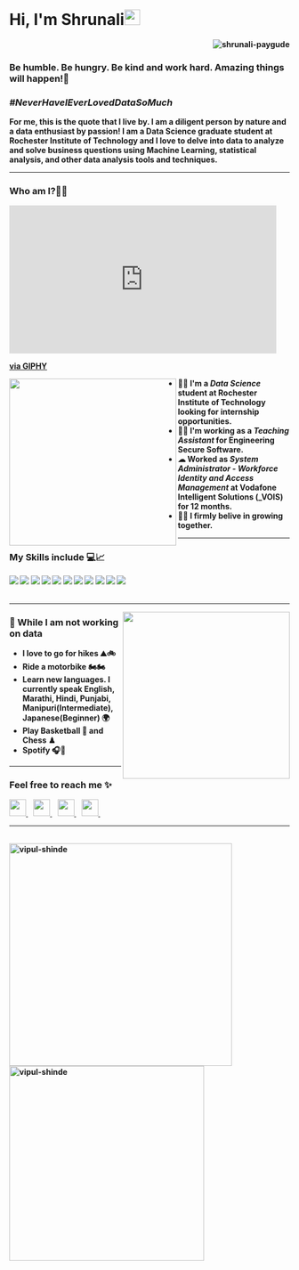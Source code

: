 <h1><strong>Hi, I'm Shrunali<img src="https://raw.githubusercontent.com/syedareehaquasar/syedareehaquasar/master/gifs/Hi.gif" width="28px"></h1>

<div align="right"> 
    <img src="https://komarev.com/ghpvc/?username=shrunali-paygude" alt="shrunali-paygude"> 
</div>

<h3 align="left"></em>Be humble. Be hungry. Be kind and work hard. Amazing things will happen!💯</em></h3>
<h3 align="left"><em>#NeverHaveIEverLovedDataSoMuch</em></h3>


<p>For me, this is the quote that I live by. I am a diligent person by nature and a data enthusiast by passion!
I am a Data Science graduate student at Rochester Institute of Technology and I love to delve into data to analyze and solve business questions using Machine Learning, statistical analysis, and other data analysis tools and techniques.</p>

<hr>

<h3>Who am I?🙋‍♀️</h3>
<iframe src="https://giphy.com/embed/123t0dxx3bQdCE" width="480" height="266" frameBorder="0" class="giphy-embed" allowFullScreen></iframe><p><a href="https://giphy.com/gifs/death-note-nate-river-123t0dxx3bQdCE">via GIPHY</a></p>
<img align="left" src="https://media.giphy.com/media/8DTnuPhxv0m4w/giphy.gif" width="300px">
<ul>
<li>👨‍💻 I'm a <em>Data Science</em> student at <strong>Rochester Institute of Technology</strong> looking for internship opportunities.</li>
<li>👨‍🔬 I'm working as a <em>Teaching Assistant</em> for <strong>Engineering Secure Software</strong>.</li>
<li>☁  Worked as <em>System Administrator - Workforce Identity and Access Management</em> at <strong>Vodafone Intelligent Solutions (_VOIS)</strong> for 12 months.</li>
<li>👨‍🎓 I firmly belive in growing together.</li>
</ul>
<hr>

<h3>My Skills include 💻📈</h3>
<div>
    <img src="https://img.shields.io/badge/python-%2314354C.svg?style=for-the-badge&logo=python&logoColor=white">
    <img src="https://img.shields.io/badge/postgres-%23316192.svg?style=for-the-badge&logo=postgresql&logoColor=white">
    <img src="https://img.shields.io/badge/pandas-%23150458.svg?style=for-the-badge&logo=pandas&logoColor=white">
    <img src="https://img.shields.io/badge/numpy-%23013243.svg?style=for-the-badge&logo=numpy&logoColor=white">
    <img src="https://img.shields.io/badge/scikit--learn-%23F7931E.svg?style=for-the-badge&logo=scikit-learn&logoColor=white">
    <img src="https://img.shields.io/badge/Tableau-%23FF6F00.svg?style=for-the-badge&logo=Tableau&logoColor=white">
    <img src="https://img.shields.io/badge/Minitab-%23EE4C2C.svg?style=for-the-badge&logo=Minitab&logoColor=white">
    <img src="https://img.shields.io/badge/Excel-%23FF9900.svg?style=for-the-badge&logo=Excels&logoColor=white">
    <img src="https://img.shields.io/badge/git-%23F05033.svg?style=for-the-badge&logo=git&logoColor=white">
    <img src="https://img.shields.io/badge/html5-%23E34F26.svg?style=for-the-badge&logo=html5&logoColor=white">
    <img src="https://img.shields.io/badge/Statistical Analysis-%23E34F26.svg?style=for-the-badge&logo=Statistical Analysis&logoColor=white">
</div>
<br>
<hr>

<img align="right" src="https://thumbs.gfycat.com/WigglyDopeyLeopardseal-max-1mb.gif" width="300px">
<h3>🦄 While I am not working on data</h3>
<ul>
    <li>I love to go for hikes ⛰🚲</li>
    <li>Ride a motorbike 🏍🏍</li>
    <li>Learn new languages. I currently speak English, Marathi, Hindi, Punjabi, Manipuri(Intermediate), Japanese(Beginner) 🌍</li>
    <li>Play Basketball 🏀 and Chess ♟</li>
    <li>Spotify 🎧💚</li>
</ul>
<hr>

<h3>Feel free to reach me ✨</h3>
<div>
    <a href="https://www.linkedin.com/in/shrunalipaygude/">
        <img src="https://image.flaticon.com/icons/png/512/145/145807.png" width="30px">
    </a>&nbsp;&nbsp;
    <a href="https://discordapp.com/users/Shrunalee#2299/">
        <img src="https://image.flaticon.com/icons/png/512/2111/2111370.png" width="30px">
    </a>&nbsp;&nbsp;
    <a href="mailto: shrunali.paygude@gmail.com">
        <img src="https://image.flaticon.com/icons/png/512/732/732200.png" width="30px">
    </a>&nbsp;&nbsp;
    <a href="https://github.com/ShrunaliPaygude/">
        <img src="https://image.flaticon.com/icons/png/512/25/25657.png" width="30px">
    </a>&nbsp;&nbsp;
</div>
<hr>
<br>
<div >
    <img align="left" src="https://github-readme-stats.vercel.app/api?username=ShrunaliPaygude&count_private=true&show_icons=true&theme=radical"  width="400px" alt="vipul-shinde">
    &nbsp;&nbsp;
    &nbsp;&nbsp;
    <img align="center" src="https://github-readme-stats.vercel.app/api/top-langs/?username=ShrunaliPaygude&layout=compact&theme=radical"  width="350px" alt="vipul-shinde">
</div>

